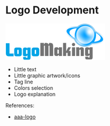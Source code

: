 # Logo Development

![Logo](logo.png)

* Little text
* Little graphic artwork/icons
* Tag line
* Colors selection
* Logo explanation


References:

* [aaa-logo](https://www.aaa-logo.com/)
